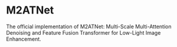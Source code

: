 # M2ATNet
The official implementation of M2ATNet: Multi-Scale Multi-Attention Denoising and Feature Fusion Transformer for Low-Light Image Enhancement.
